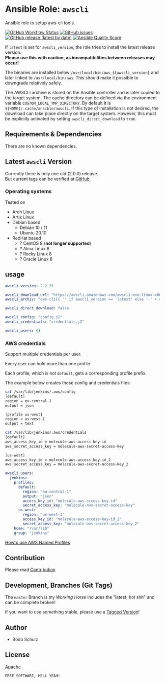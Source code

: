 
# Ansible Role:  `awscli`

Ansible role to setup aws-cli tools.


[![GitHub Workflow Status](https://img.shields.io/github/actions/workflow/status/bodsch/ansible-awscli/main.yml?branch=main)][ci]
[![GitHub issues](https://img.shields.io/github/issues/bodsch/ansible-awscli)][issues]
[![GitHub release (latest by date)](https://img.shields.io/github/v/release/bodsch/ansible-awscli)][releases]
[![Ansible Quality Score](https://img.shields.io/ansible/quality/50067?label=role%20quality)][quality]

[ci]: https://github.com/bodsch/ansible-awscli/actions
[issues]: https://github.com/bodsch/ansible-awscli/issues?q=is%3Aopen+is%3Aissue
[releases]: https://github.com/bodsch/ansible-awscli/releases
[quality]: https://galaxy.ansible.com/bodsch/awscli


If `latest` is set for `awscli_version`, the role tries to install the latest release version.  
**Please use this with caution, as incompatibilities between releases may occur!**

The binaries are installed below `/usr/local/bin/aws_${awscli_version}` and later linked to `/usr/local/bin/aws`. 
This should make it possible to downgrade relatively safely.

The AWSCLI archive is stored on the Ansible controller and is later copied to the target system.
The cache directory can be defined via the environment variable `CUSTOM_LOCAL_TMP_DIRECTORY`. 
By default it is `${HOME}/.cache/ansible/awscli`.
If this type of installation is not desired, the download can take place directly on the target system. 
However, this must be explicitly activated by setting `awscli_direct_download` to `true`.


## Requirements & Dependencies

There are no known dependencies.

## Latest `awscli` Version

Currently there is only one old (2.0.0) release.  
But current tags can be verified at [GitHub](https://github.com/aws/aws-cli/tags).



### Operating systems

Tested on

* Arch Linux
* Artix Linux
* Debian based
    - Debian 10 / 11
    - Ubuntu 20.10
* RedHat based
    - ? CentOS 8 (**not longer supported**)
    - ? Alma Linux 8
    - ? Rocky Linux 8
    - ? Oracle Linux 8

## usage


```yaml
awscli_version: 2.2.33

awscli_download_url: "https://awscli.amazonaws.com/awscli-exe-linux-x86_64{{ '' if awscli_version == 'latest' else '-' + awscli_version }}.zip"
awscli_archiv: "aws-cli{{ '' if awscli_version == 'latest' else '-' + awscli_version }}.zip"

awscli_direct_download: false

awscli_config: "config.j2"
awscli_credentials: "credentials.j2"

awscli_users: {}
```

### AWS credentials

Support multiple credentials per user.

Every user can hold more than one profile.

Each profile, which is not `default`, gets a corresponding profile prefix.

The example below creates these config and credentials files:

```bash
cat /var/lib/jenkins/.aws/config
[default]
region = eu-central-1
output = json

[profile us-west]
region = us-west-1
output = text
```

```bash
cat /var/lib/jenkins/.aws/credentials
[default]
aws_access_key_id = molecule-aws-access-key-id
aws_secret_access_key = molecule-aws-secret-access-key

[us-west]
aws_access_key_id = molecule-aws-access-key-id_2
aws_secret_access_key = molecule-aws-secret-access-key_2
```


```yaml
awscli_users:
  jenkins:
    profiles:
      default:
        region: "eu-central-1"
        output: "json"
        access_key_id: "molecule-aws-access-key-id"
        secret_access_key: "molecule-aws-secret-access-key"
      us-west:
        region: "us-west-1"
        access_key_id: "molecule-aws-access-key-id_2"
        secret_access_key: "molecule-aws-secret-access-key_2"
    home: "/var/lib"
    group: "jenkins"
```

[Howto use AWS Named Profiles](https://docs.aws.amazon.com/cli/latest/userguide/cli-configure-profiles.html)


## Contribution

Please read [Contribution](CONTRIBUTING.md)

## Development,  Branches (Git Tags)

The `master` Branch is my *Working Horse* includes the "latest, hot shit" and can be complete broken!

If you want to use something stable, please use a [Tagged Version](https://github.com/bodsch/ansible-awscli/tags)!


## Author

- Bodo Schulz

## License

[Apache](LICENSE)

`FREE SOFTWARE, HELL YEAH!`
